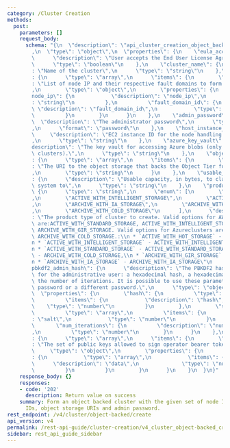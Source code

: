 ```yaml
---
category: /Cluster Creation
methods:
  post:
    parameters: []
    request_body:
      schema: "{\n  \"description\": \"api_cluster_creation_object_backed_request_v4\"\
        ,\n  \"type\": \"object\",\n  \"properties\": {\n    \"eula_accepted\": {\n\
        \      \"description\": \"User accepts the End User License Agreement\",\n\
        \      \"type\": \"boolean\"\n    },\n    \"cluster_name\": {\n      \"description\"\
        : \"Name of the cluster\",\n      \"type\": \"string\"\n    },\n    \"node_ips_and_fault_domains\"\
        : {\n      \"type\": \"array\",\n      \"items\": {\n        \"description\"\
        : \"List of node IP and their respective fault domains to form a cluster with\"\
        ,\n        \"type\": \"object\",\n        \"properties\": {\n          \"\
        node_ip\": {\n            \"description\": \"node_ip\",\n            \"type\"\
        : \"string\"\n          },\n          \"fault_domain_id\": {\n           \
        \ \"description\": \"fault_domain_id\",\n            \"type\": \"number\"\n\
        \          }\n        }\n      }\n    },\n    \"admin_password\": {\n    \
        \  \"description\": \"The administrator password\",\n      \"type\": \"string\"\
        ,\n      \"format\": \"password\"\n    },\n    \"host_instance_id\": {\n \
        \     \"description\": \"EC2 instance ID for the node handling this request\"\
        ,\n      \"type\": \"string\"\n    },\n    \"azure_key_vault\": {\n      \"\
        description\": \"The key vault for accessing Azure blobs (only used on Azure\
        \ clusters).\",\n      \"type\": \"string\"\n    },\n    \"object_storage_uris\"\
        : {\n      \"type\": \"array\",\n      \"items\": {\n        \"description\"\
        : \"The URI to the object storage that backs the Object Tier for the cluster\"\
        ,\n        \"type\": \"string\"\n      }\n    },\n    \"usable_capacity_clamp\"\
        : {\n      \"description\": \"Usable capacity, in bytes, to clamp the file\
        \ system to\",\n      \"type\": \"string\"\n    },\n    \"product_type\":\
        \ {\n      \"type\": \"string\",\n      \"enum\": [\n        \"ACTIVE_WITH_STANDARD_STORAGE\"\
        ,\n        \"ACTIVE_WITH_INTELLIGENT_STORAGE\",\n        \"ACTIVE_WITH_HOT_STORAGE\"\
        ,\n        \"ARCHIVE_WITH_IA_STORAGE\",\n        \"ARCHIVE_WITH_GIR_STORAGE\"\
        ,\n        \"ARCHIVE_WITH_COLD_STORAGE\"\n      ],\n      \"description\"\
        : \"The product type of cluster to create. Valid options for AWS clusters\
        \ are:ACTIVE_WITH_STANDARD_STORAGE, ACTIVE_WITH_INTELLIGENT_STORAGE, ARCHIVE_WITH_IA_STORAGE,\
        \ ARCHIVE_WITH_GIR_STORAGE. Valid options for Azureclusters are: ACTIVE_WITH_HOT_STORAGE,\
        \ ARCHIVE_WITH_COLD_STORAGE.:\\n * `ACTIVE_WITH_HOT_STORAGE` - ACTIVE_WITH_HOT_STORAGE,\\\
        n * `ACTIVE_WITH_INTELLIGENT_STORAGE` - ACTIVE_WITH_INTELLIGENT_STORAGE,\\\
        n * `ACTIVE_WITH_STANDARD_STORAGE` - ACTIVE_WITH_STANDARD_STORAGE,\\n * `ARCHIVE_WITH_COLD_STORAGE`\
        \ - ARCHIVE_WITH_COLD_STORAGE,\\n * `ARCHIVE_WITH_GIR_STORAGE` - ARCHIVE_WITH_GIR_STORAGE,\\\
        n * `ARCHIVE_WITH_IA_STORAGE` - ARCHIVE_WITH_IA_STORAGE\"\n    },\n    \"\
        pbkdf2_admin_hash\": {\n      \"description\": \"The PBKDF2 has parameters\
        \ for the administrative user: a hexadecimal hash, a hexadecimal salt, and\
        \ the number of iterations. It is possible to use these parameters for administrative\
        \ password or a different password.\",\n      \"type\": \"object\",\n    \
        \  \"properties\": {\n        \"hash\": {\n          \"type\": \"array\",\n\
        \          \"items\": {\n            \"description\": \"hash\",\n        \
        \    \"type\": \"number\"\n          }\n        },\n        \"salt\": {\n\
        \          \"type\": \"array\",\n          \"items\": {\n            \"description\"\
        : \"salt\",\n            \"type\": \"number\"\n          }\n        },\n \
        \       \"num_iterations\": {\n          \"description\": \"num_iterations\"\
        ,\n          \"type\": \"number\"\n        }\n      }\n    },\n    \"operator_public_keys\"\
        : {\n      \"type\": \"array\",\n      \"items\": {\n        \"description\"\
        : \"The set of public keys allowed to sign operator bearer tokens\",\n   \
        \     \"type\": \"object\",\n        \"properties\": {\n          \"data\"\
        : {\n            \"type\": \"array\",\n            \"items\": {\n        \
        \      \"description\": \"data\",\n              \"type\": \"number\"\n  \
        \          }\n          }\n        }\n      }\n    }\n  }\n}"
    response_body: {}
    responses:
    - code: '202'
      description: Return value on success
    summary: Form an object backed cluster with the given set of node IPs, fault domain
      IDs, object storage URIs and admin password.
rest_endpoint: /v4/cluster/object-backed/create
api_version: v4
permalink: /rest-api-guide/cluster-creation/v4_cluster_object-backed_create.html
sidebar: rest_api_guide_sidebar
---
```

